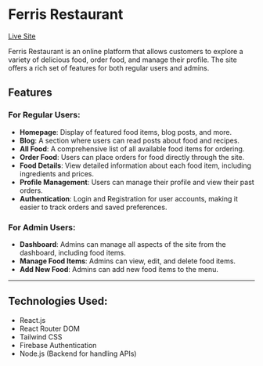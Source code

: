 # Ferris Restaurant

[Live Site](https://ferris-restaurant.vercel.app)

Ferris Restaurant is an online platform that allows customers to explore a variety of delicious food, order food, and manage their profile. The site offers a rich set of features for both regular users and admins.

## Features

### For Regular Users:
- **Homepage**: Display of featured food items, blog posts, and more.
- **Blog**: A section where users can read posts about food and recipes.
- **All Food**: A comprehensive list of all available food items for ordering.
- **Order Food**: Users can place orders for food directly through the site.
- **Food Details**: View detailed information about each food item, including ingredients and prices.
- **Profile Management**: Users can manage their profile and view their past orders.
- **Authentication**: Login and Registration for user accounts, making it easier to track orders and saved preferences.
  
### For Admin Users:
- **Dashboard**: Admins can manage all aspects of the site from the dashboard, including food items.
- **Manage Food Items**: Admins can view, edit, and delete food items.
- **Add New Food**: Admins can add new food items to the menu.


---

## Technologies Used:
- React.js
- React Router DOM
- Tailwind CSS
- Firebase Authentication
- Node.js (Backend for handling APIs)



